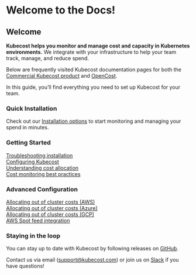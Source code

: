 # Welcome to the Docs!

## Welcome

**Kubecost helps you monitor and manage cost and capacity in Kubernetes environments.** We integrate with your infrastructure to help your team track, manage, and reduce spend.

Below are frequently visited Kubecost documentation pages for both the [Commercial Kubecost product](http://kubecost.com) and [OpenCost](https://www.opencost.io/).

In this guide, you’ll find everything you need to set up Kubecost for your team.

### Quick Installation

Check out our [Installation options](https://guide.kubecost.com/hc/en-us/articles/4407601821207) to start monitoring and managing your spend in minutes.

### Getting Started

[Troubleshooting installation](https://guide.kubecost.com/hc/en-us/articles/4407601830679)\
[Configuring Kubecost](https://guide.kubecost.com/hc/en-us/articles/4407595947799)\
[Understanding cost allocation](https://guide.kubecost.com/hc/en-us/articles/4407601807383)\
[Cost monitoring best practices](http://blog.kubecost.com/blog/cost-monitoring/)

### Advanced Configuration

[Allocating out of cluster costs (AWS)](https://guide.kubecost.com/hc/en-us/articles/4407596810519)\
[Allocating out of cluster costs (Azure)](https://guide.kubecost.com/hc/en-us/articles/4407595936023)\
[Allocating out of cluster costs (GCP)](https://guide.kubecost.com/hc/en-us/articles/4407601816087)\
[AWS Spot feed integration](/aws-spot-instances.md#spot-data-feed-integration)

### Staying in the loop

You can stay up to date with Kubecost by following releases on [GitHub](https://github.com/kubecost/cost-analyzer-helm-chart/releases).

Contact us via email ([support@kubecost.com](mailto:support@kubecost.com)) or join us on [Slack](https://join.slack.com/t/kubecost/shared\_invite/zt-1dz4a0bb4-InvSsHr9SQsT\_D5PBle2rw) if you have questions!

<!--- {"article":"4407763013271","section":"1500002777682","permissiongroup":"1500001277122"} --->
